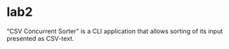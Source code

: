 # lab2
“CSV Concurrent Sorter” is a CLI application that allows sorting of its input presented as CSV-text. 

